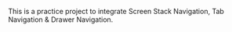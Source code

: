 This is a practice project to integrate Screen Stack Navigation, Tab Navigation & Drawer Navigation.